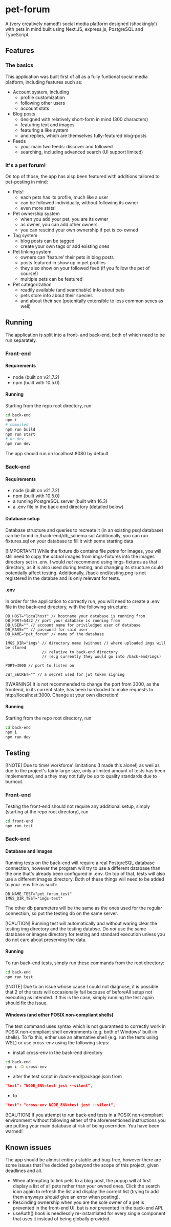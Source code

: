# pet-forum

A (very creatively named!) social media platform designed (shockingly!) with pets in mind built using Next.JS, express.js, PostgreSQL and TypeScript.

## Features

### The basics

This application was built first of all as a fully funtional social media platform, including features such as:

- Account system, including
    - profile customization
    - following other users
    - account stats
- Blog posts
    - designed with relatively short-form in mind (300 characters)
    - featuring text and images
    - featuring a like system
    - and replies, which are themselves fully-featured blog-posts
- Feeds
    - your main two feeds: discover and followed
    - searching, including advanced search (UI support limited)

### It's a pet forum!

On top of those, the app has alsp been featured with additions tailored to pet-posting in mind:

- Pets!
    - each pets has its profile, much like a user
    - can be followed individually, without following its owner
    - even more stats!
- Pet ownership system
    - when you add your pet, you are its owner
    - as owner, you can add other owners
    - you can rescind your own ownership if pet is co-owned
- Tag system
    - blog posts can be tagged
    - create your own tags or add existing ones
- Pet linking system
    - owners can 'feature' their pets in blog posts
    - posts featured in show up in pet profiles
    - they also show on your followed feed (if you follow the pet of course!)
    - multiple pets can be featured
- Pet categorization
    - readily available (and searchable) info about pets
    - pets store info about their species
    - and about their sex (potenitally extensible to less common sexes as well)

## Running

The application is split into a front- and back-end, both of which need to be run separately.

### Front-end

#### Requirements

- node (built on v21.7.2)
- npm (built with 10.5.0)

#### Running

Starting from the repo root directory, run

```sh
cd back-end
npm i
# compiled
npm run build
npm run start
# or dev
npm run dev
```

The app should run on localhost:8080 by default

### Back-end

#### Requirements

- node (built on v21.7.2)
- npm (built with 10.5.0)
- a running PostgreSQL server (built with 16.3)
- a .env file in the back-end directory (detailed below)

#### Database setup

Database structure and queries to recreate it (in an existing psql database) can be found in /back-end/db_schema.sql
Additionally, you can run fixtures.sql on your database to fill it with some starting data

[!IMPORTANT]
While the fixture db contains file *paths* for images, you will still need to copy the *actual* images from imgs-fixtures into the images directory set in .env. I would *not* recommend using imgs-fixtures as that directory, as it is also used during testing, and changing its structure could potentially affect testing. Additionally, /back-end/testing.png is not registered in the databse and is only relevant for tests.

#### .env

In order for the application to correctly run, you will need to create a .env file in the back-end directory, with the following structure:

```
DB_HOST="localhost" // hostname your database is running from
DB_PORT=5432 // port your database is running from
DB_USER="" // account name for priviledged user of database
DB_PASS="" // password for said user
DB_NAME="pet_forum" // name of the database

IMGS_DIR="imgs" // directory name (without /) where uploaded imgs will be stored 
                // relative to back-end directory 
                // (e.g currently they would go into /back-end/imgs)

PORT=3000 // port to listen on

JWT_SECRET="" // a secret used for jwt token signing
```

[!WARNING]
It is not recommended to change the port from 3000, as the frontend, in its current state, has been hardcoded to make requests to http://localhost:3000. Change at your own discretion!

#### Running

Starting from the repo root directory, run

```sh
cd back-end
npm i
npm run dev
```

## Testing

[!NOTE]
Due to time/'workforce' limitations (I made this alone!) as well as due to the project's fairly large size, only a limited amount of tests has been implemented, and a they may not fully be up to quality standards due to burnout.

### Front-end

Testing the front-end should not require any additional setup, simply (starting at the repo root directory), run

```sh
cd front-end
npm run test
```

### Back-end

#### Database and images

Running tests on the back-end will require a real PostgreSQL database connection, however the program will try to use a different database than the one that's already been configured in .env. On top of that, tests will also use a different images directory. Both of these things will need to be added to your .env file as such:

```
DB_NAME_TEST="pet_forum_test"
IMGS_DIR_TEST="imgs-test"
```

The other db parameters will be the same as the ones used for the regular connection, so put the testing db on the same server.

[!CAUTION]
Running test will automatically and without waring clear the testing img directory and the testing databse. Do *not* use the same database or images directory for testing and standard execution unless you do not care about preserving the data.

#### Running

To run back-end tests, simply run these commands from the root directory:

```sh
cd back-end
npm run test
```

[!NOTE]
Due to an issue whose cause I could not diagnose, it is possible that 2 of the tests will occasionally fail because of beforeAll setup not executing as intended. If this is the case, simply running the test again should fix the issue.

#### Windows (and other POSIX non-compliant shells)

The test command uses syntax which is not guaranteed to correctly work in POSIX non-compliant shell environments (e.g. both of Windows' built-in shells). To fix this, either use an alternative shell (e.g. run the tests using WSL) or use cross-env using the following steps:

- install cross-env in the back-end directory
```sh
cd back-end
npm i -D cross-env
```
- alter the test script in /back-end/package.json from
```json
"test": "NODE_ENV=test jest --silent",
```
- to
```json
"test": "cross-env NODE_ENV=test jest --silent",
```

[!CAUTION]
If you attempt to run back-end tests in a POSIX non-compliant environment without following either of the aforementioned instructions you are putting your main database at risk of being overriden. You have been warned!

## Known issues

The app should be almost entirely stable and bug-free, however there are some issues that I've decided go beyond the scope of this project, given deadlines and all.

- When attempting to link pets to a blog post, the popup will at first display a list of all pets rather than your owned ones. Click the search icon again to refresh the list and display the correct list (trying to add them anyways *should* give an error when posting).
- Rescinding ownership when you are the sole owner of a pet is prevented in the front-end UI, but is *not* prevented in the back-end API. 
- useAuth() hook is needlessly re-instantiated for every single component that uses it instead of being globally provided.